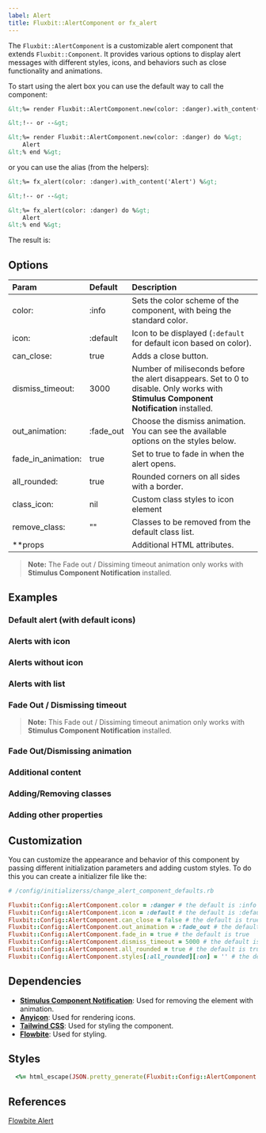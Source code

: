 ```yaml
---
label: Alert
title: Fluxbit::AlertComponent or fx_alert
---
```


The `Fluxbit::AlertComponent` is a customizable alert component that extends `Fluxbit::Component`.
It provides various options to display alert messages with different styles, icons, and behaviors such as close functionality and animations.

To start using the alert box you can use the default way to call the component:

```html
&lt;%= render Fluxbit::AlertComponent.new(color: :danger).with_content('Alert') %&gt;

&lt;!-- or --&gt;

&lt;%= render Fluxbit::AlertComponent.new(color: :danger) do %&gt;
    Alert
&lt;% end %&gt;
```

or you can use the alias (from the helpers):

```html
&lt;%= fx_alert(color: :danger).with_content('Alert') %&gt;

&lt;!-- or --&gt;

&lt;%= fx_alert(color: :danger) do %&gt;
    Alert
&lt;% end %&gt;
```

The result is:

<lookbook-embed app="/lookbook/" preview="Fluxbit::Components::AlertComponentPreview" scenario="playground" panels="params,source"></lookbook-embed>

## Options

| Param              | Default   | Description
|:-------------------|:----------|:------------
| color:             | :info     | Sets the color scheme of the component, with being the standard color.
| icon:              | :default  | Icon to be displayed (`:default` for default icon based on color).
| can_close:         | true      | Adds a close button.
| dismiss_timeout:   | 3000      | Number of miliseconds before the alert disappears. Set to 0 to disable. Only works with **Stimulus Component Notification** installed.
| out_animation:     | :fade_out | Choose the dismiss animation. You can see the available options on the styles below.
| fade_in_animation: | true      | Set to true to fade in when the alert opens.
| all_rounded:       | true      | Rounded corners on all sides with a border.
| class_icon:        | nil       | Custom class styles to icon element
| remove_class:      | ""        | Classes to be removed from the default class list.
| **props            |           | Additional HTML attributes.

> **Note:** The Fade out / Dissiming timeout animation only works with **Stimulus Component Notification** installed.

## Examples

### Default alert (with default icons)

<lookbook-embed app="/lookbook/" preview="Fluxbit::Components::AlertComponentPreview" scenario="default_alerts" panels="source"></lookbook-embed>

### Alerts with icon

<lookbook-embed app="/lookbook/" preview="Fluxbit::Components::AlertComponentPreview" scenario="alert_with_icon" panels="source"></lookbook-embed>

### Alerts without icon

<lookbook-embed app="/lookbook/" preview="Fluxbit::Components::AlertComponentPreview" scenario="alert_without_icon" panels="source"></lookbook-embed>

### Alerts with list

<lookbook-embed app="/lookbook/" preview="Fluxbit::Components::AlertComponentPreview" scenario="alert_with_list" panels="source"></lookbook-embed>

### Fade Out / Dismissing timeout

> **Note:** This Fade out / Dissiming timeout animation only works with **Stimulus Component Notification** installed.

<lookbook-embed app="/lookbook/" preview="Fluxbit::Components::AlertComponentPreview" scenario="dismissing_timeout" panels="source"></lookbook-embed>

### Fade Out/Dismissing animation

<lookbook-embed app="/lookbook/" preview="Fluxbit::Components::AlertComponentPreview" scenario="dismissing_animation" panels="source"></lookbook-embed>

### Additional content

<lookbook-embed app="/lookbook/" preview="Fluxbit::Components::AlertComponentPreview" scenario="additional_content" panels="source"></lookbook-embed>

### Adding/Removing classes

<lookbook-embed app="/lookbook/" preview="Fluxbit::Components::AlertComponentPreview" scenario="adding_removing_classes" panels="source"></lookbook-embed>

### Adding other properties

<lookbook-embed app="/lookbook/" preview="Fluxbit::Components::AlertComponentPreview" scenario="adding_other_properties" panels="source"></lookbook-embed>

## Customization

You can customize the appearance and behavior of this component by passing different initialization parameters and adding custom styles.
To do this you can create a initializer file like the:

```ruby
# /config/initializerss/change_alert_component_defaults.rb

Fluxbit::Config::AlertComponent.color = :danger # the default is :info
Fluxbit::Config::AlertComponent.icon = :default # the default is :default
Fluxbit::Config::AlertComponent.can_close = false # the default is true
Fluxbit::Config::AlertComponent.out_animation = :fade_out # the default is :fade_out
Fluxbit::Config::AlertComponent.fade_in = true # the default is true
Fluxbit::Config::AlertComponent.dismiss_timeout = 5000 # the default is 3000
Fluxbit::Config::AlertComponent.all_rounded = true # the default is true
Fluxbit::Config::AlertComponent.styles[:all_rounded][:on] = '' # the default is 'rounded-lg border-2'

```

## Dependencies

- [**Stimulus Component Notification**](https://www.stimulus-components.com/docs/stimulus-notification): Used for removing the element with animation.
- [**Anyicon**](https://github.com/arthurmolina/anyicon): Used for rendering icons.
- [**Tailwind CSS**](https://tailwindcss.com/): Used for styling the component.
- [**Flowbite**](https://flowbite.com/): Used for styling.

## Styles

```ruby
  <%= html_escape(JSON.pretty_generate(Fluxbit::Config::AlertComponent.styles)) %>
```

## References

[Flowbite Alert](https://flowbite.com/docs/components/alerts/)